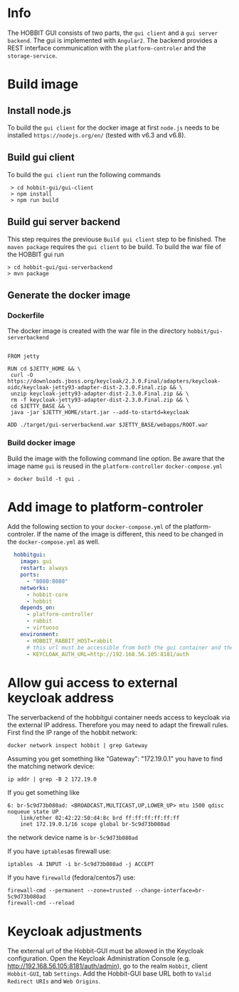 # Info
The HOBBIT GUI consists of two parts, the  `gui client` and a `gui server backend`. The gui is implemented with `Angular2`. The backend provides a REST interface communication with the `platform-controler` and the `storage-service`.

# Build image
## Install node.js
To build the `gui client` for the docker image at first `node.js` needs to be installed `https://nodejs.org/en/` (tested with v6.3 and v6.8).

## Build gui client
To build the `gui client` run the following commands
```
 > cd hobbit-gui/gui-client
 > npm install
 > npm run build
```	

## Build gui server backend
This step requires the previouse `Build gui client` step to be finished. The `maven package` requires the `gui client` to be build.
To build the war file of the HOBBIT gui run
```
> cd hobbit-gui/gui-serverbackend
> mvn package
```

## Generate the docker image
### Dockerfile
The docker image is created with the war file in the directory `hobbit/gui-serverbackend`
```

FROM jetty

RUN cd $JETTY_HOME && \
 curl -O https://downloads.jboss.org/keycloak/2.3.0.Final/adapters/keycloak-oidc/keycloak-jetty93-adapter-dist-2.3.0.Final.zip && \
 unzip keycloak-jetty93-adapter-dist-2.3.0.Final.zip && \
 rm -f keycloak-jetty93-adapter-dist-2.3.0.Final.zip && \
 cd $JETTY_BASE && \
 java -jar $JETTY_HOME/start.jar --add-to-startd=keycloak

ADD ./target/gui-serverbackend.war $JETTY_BASE/webapps/ROOT.war

```

### Build docker image
Build the image with the following command line option. Be aware that the image name `gui` is reused in the `platform-controller` `docker-compose.yml`
```
> docker build -t gui .
```

# Add image to platform-controler
Add the following section to your `docker-compose.yml` of the platform-controler. If the name of the image is different, this need to be changed in the `docker-compose.yml` as well.
```yaml
  hobbitgui:
    image: gui
    restart: always
    ports:
      - "8080:8080"
    networks:
      - hobbit-core
      - hobbit
    depends_on:
      - platform-controller
      - rabbit
      - virtuoso
    environment:
      - HOBBIT_RABBIT_HOST=rabbit
      # this url must be accessible from both the gui container and the clients (web browser)
      - KEYCLOAK_AUTH_URL=http://192.168.56.105:8181/auth

```

# Allow gui access to external keycloak address
The serverbackend of the hobbitgui container needs access to keycloak via the external IP address.
Therefore you may need to adapt the firewall rules.
First find the IP range of the hobbit network:
```
docker network inspect hobbit | grep Gateway
```
Assuming you get something like "Gateway": "172.19.0.1" you have to find the matching network device:
```
ip addr | grep -B 2 172.19.0
```
If you get something like
```
6: br-5c9d73b080ad: <BROADCAST,MULTICAST,UP,LOWER_UP> mtu 1500 qdisc noqueue state UP
    link/ether 02:42:22:50:d4:8c brd ff:ff:ff:ff:ff:ff
    inet 172.19.0.1/16 scope global br-5c9d73b080ad
```
the network device name is `br-5c9d73b080ad`

If you have `iptables`as firewall use:
```
iptables -A INPUT -i br-5c9d73b080ad -j ACCEPT
```
If you have `firewalld` (fedora/centos7) use:
```
firewall-cmd --permanent --zone=trusted --change-interface=br-5c9d73b080ad
firewall-cmd --reload
```

# Keycloak adjustments
The external url of the Hobbit-GUI must be allowed in the Keycloak configuration.
Open the Keycloak Administration Console (e.g. http://192.168.56.105:8181/auth/admin),
go to the realm `Hobbit`, client `Hobbit-GUI`, tab `Settings`.
Add the Hobbit-GUI base URL both to `Valid Redirect URIs` and `Web Origins`.
